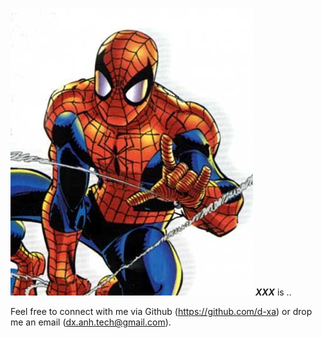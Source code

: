 ![](/img/spiderman.jpg)  **_XXX_** is ..

Feel free to connect with me via Github (https://github.com/d-xa) or drop me an email (dx.anh.tech@gmail.com).
